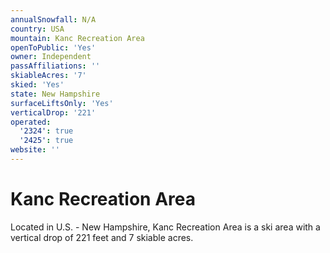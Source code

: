 ```yaml
---
annualSnowfall: N/A
country: USA
mountain: Kanc Recreation Area
openToPublic: 'Yes'
owner: Independent
passAffiliations: ''
skiableAcres: '7'
skied: 'Yes'
state: New Hampshire
surfaceLiftsOnly: 'Yes'
verticalDrop: '221'
operated:
  '2324': true
  '2425': true
website: ''
---
```



# Kanc Recreation Area

Located in U.S. - New Hampshire, Kanc Recreation Area is a ski area with a vertical drop of 221 feet and 7 skiable acres.
